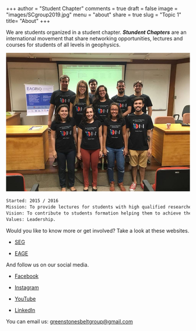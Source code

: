 +++
author = "Student Chapter"
comments = true
draft = false
image = "images/SCgroup2019.jpg"
menu = "about"
share = true
slug = "Topic 1"
title= "About"
+++

We are students organized in a student chapter. ***Stundent Chapters*** are an international movement that share networking opportunities, lectures and courses for students of all levels in geophysics. 

![The National Observatory Green Stone Belt](images/SCgroup2019.jpg)

```bash
Started: 2015 / 2016
Mission: To provide lectures for students with high qualified researchers and professionals among all fields of geophysics.
Vision: To contribute to students formation helping them to achieve their professional goals. 
Values: Leadership. 
```

Would you like to know more or get involved? Take a look at these websites.

* [SEG](https://seg.org/Education/Student-Early-Career/Student-Chapters/Student-Chapter-Details)

* [EAGE](https://www.eage.org/en/about-eage/local-chapters)

And follow us on our social media.

* [Facebook](https://www.facebook.com/ONcapituloestudantil/?eid=ARADDmvXWpfzlAz8fuinnxkbqLosZyMj8Ev9vGS1p1r_GXLO6SSjefbD0Vyy7BIiTj6v8iP_nzBIISIg)

* [Instagram](https://instagram.com/oncapituloestudantil?igshid=4utqmi98fmsf)

* [YouTube](https://www.youtube.com/channel/UCMMoLqi2N2NDKXP9b-nkjFw)

* [LinkedIn](https://www.linkedin.com/in/oncapituloestudantil)


You can email us: greenstonesbeltgroup@gmail.com


